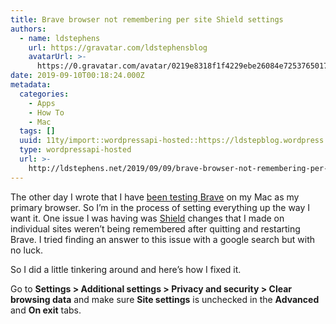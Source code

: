```yaml
---
title: Brave browser not remembering per site Shield settings
authors:
  - name: ldstephens
    url: https://gravatar.com/ldstephensblog
    avatarUrl: >-
      https://0.gravatar.com/avatar/0219e8318f1f4229ebe26084e7253765017f43ca0c631be37dc6d0b8ad6e40a4?s=96&d=identicon&r=G
date: 2019-09-10T00:18:24.000Z
metadata:
  categories:
    - Apps
    - How To
    - Mac
  tags: []
  uuid: 11ty/import::wordpressapi-hosted::https://ldstepblog.wordpress.com/?p=1864
  type: wordpressapi-hosted
  url: >-
    http://ldstephens.net/2019/09/09/brave-browser-not-remembering-per-site-shield-settings/
---
```

The other day I wrote that I have [been testing Brave](https://ldstephens.net/2019/09/02/brave-browser/) on my Mac as my primary browser. So I’m in the process of setting everything up the way I want it. One issue I was having was [Shield](https://support.brave.com/hc/en-us/articles/360022973471-What-is-Shields-) changes that I made on individual sites weren’t being remembered after quitting and restarting Brave. I tried finding an answer to this issue with a google search but with no luck.

So I did a little tinkering around and here’s how I fixed it.

Go to **Settings > Additional settings > Privacy and security > Clear browsing data** and make sure **Site settings** is unchecked in the **Advanced** and **On exit** tabs.